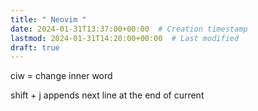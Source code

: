 ```yaml
---
title: " Neovim "
date: 2024-01-31T13:37:00+00:00  # Creation timestamp
lastmod: 2024-01-31T14:20:00+00:00  # Last modified
draft: true
---
```



ciw = change inner word

shift + j appends next line at the end of current
